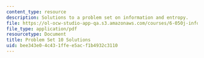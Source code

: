 ```yaml
---
content_type: resource
description: Solutions to a problem set on information and entropy.
file: https://ol-ocw-studio-app-qa.s3.amazonaws.com/courses/6-050j-information-and-entropy-spring-2008/bee343e04c431ffee5acf1b4932c3110_MIT6_050JS08_ps_10_sol.pdf
file_type: application/pdf
resourcetype: Document
title: Problem Set 10 Solutions
uid: bee343e0-4c43-1ffe-e5ac-f1b4932c3110
---
```


